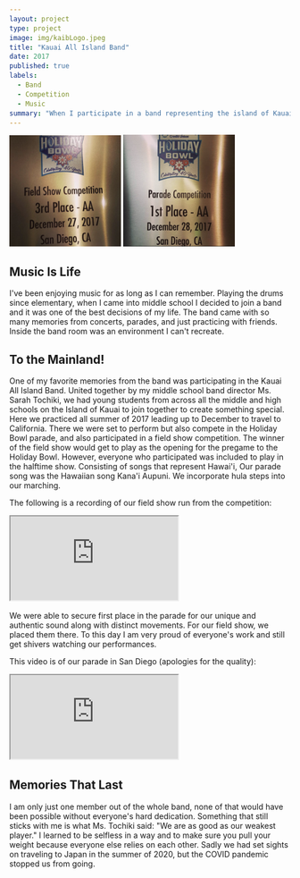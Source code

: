 ```yaml
---
layout: project
type: project
image: img/kaibLogo.jpeg
title: "Kauai All Island Band"
date: 2017
published: true
labels:
  - Band
  - Competition
  - Music
summary: "When I participate in a band representing the island of Kauai at the Holiday Bowl"
---
```


<div class="text-center p-4">
  <img width="200px" src="../img/fieldshow-plaque.jpg" class="img-thumbnail" >
  <img width="200px" src="../img/parade-plaque.jpg" class="img-thumbnail" >
</div>

## Music Is Life
I've been enjoying music for as long as I can remember. Playing the drums since elementary, when I came into middle school I decided to join a band and it was one of the best decisions of my life. The band came with so many memories from concerts, parades, and just practicing with friends. Inside the band room was an environment I can't recreate.

## To the Mainland!

One of my favorite memories from the band was participating in the Kauai All Island Band. United together by my middle school band director Ms. Sarah Tochiki, we had young students from across all the middle and high schools on the Island of Kauai to join together to create something special. Here we practiced all summer of 2017 leading up to December to travel to California. There we were set to perform but also compete in the Holiday Bowl parade, and also participated in a field show competition. The winner of the field show would get to play as the opening for the pregame to the Holiday Bowl. However, everyone who participated was included to play in the halftime show. Consisting of songs that represent Hawai'i, Our parade song was the Hawaiian song Kana'i Aupuni. We incorporate hula steps into our marching.

The following is a recording of our field show run from the competition:
<div class="ratio ratio-4x3 my-4">
  <iframe src="https://youtu.be/MxqIUAAeYLM?si=AaVIJdHWPIWM67i5" 
          title="Kaua’i All Island Band" 
          allowfullscreen>
  </iframe>
</div>

We were able to secure first place in the parade for our unique and authentic sound along with distinct movements. For our field show, we placed them there. To this day I am very proud of everyone's work and still get shivers watching our performances.

This video is of our parade in San Diego (apologies for the quality):
<div class="ratio ratio-4x3 my-4">
  <iframe src="https://youtu.be/3i74mET0JDc?si=_fu_ooYfcwNeBX5S" 
          title="Kaua’i All Island Band In Holiday Bowl Parade #4" 
          allowfullscreen>
  </iframe>
</div>

## Memories That Last

I am only just one member out of the whole band, none of that would have been possible without everyone's hard dedication. Something that still sticks with me is what Ms. Tochiki said: "We are as good as our weakest player." I learned to be selfless in a way and to make sure you pull your weight because everyone else relies on each other. Sadly we had set sights on traveling to Japan in the summer of 2020, but the COVID pandemic stopped us from going.
